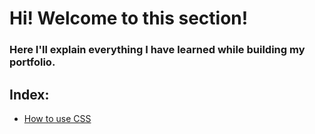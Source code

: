 # Hi! Welcome to this section!
### Here I'll explain everything I have learned while building my portfolio.


## Index: 
* [How to use CSS](CSS%20Tips.md)
